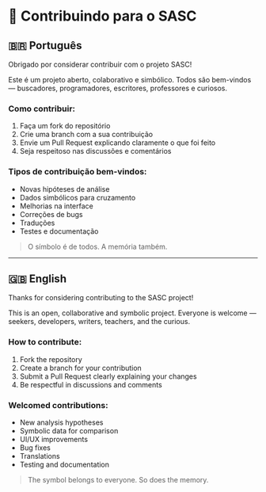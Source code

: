 # 🤝 Contribuindo para o SASC

## 🇧🇷 Português

Obrigado por considerar contribuir com o projeto SASC!

Este é um projeto aberto, colaborativo e simbólico. Todos são bem-vindos — buscadores, programadores, escritores, professores e curiosos.

### Como contribuir:

1. Faça um fork do repositório
2. Crie uma branch com a sua contribuição
3. Envie um Pull Request explicando claramente o que foi feito
4. Seja respeitoso nas discussões e comentários

### Tipos de contribuição bem-vindos:

- Novas hipóteses de análise
- Dados simbólicos para cruzamento
- Melhorias na interface
- Correções de bugs
- Traduções
- Testes e documentação

> O símbolo é de todos. A memória também.

---

## 🇬🇧 English

Thanks for considering contributing to the SASC project!

This is an open, collaborative and symbolic project. Everyone is welcome — seekers, developers, writers, teachers, and the curious.

### How to contribute:

1. Fork the repository
2. Create a branch for your contribution
3. Submit a Pull Request clearly explaining your changes
4. Be respectful in discussions and comments

### Welcomed contributions:

- New analysis hypotheses
- Symbolic data for comparison
- UI/UX improvements
- Bug fixes
- Translations
- Testing and documentation

> The symbol belongs to everyone. So does the memory.
